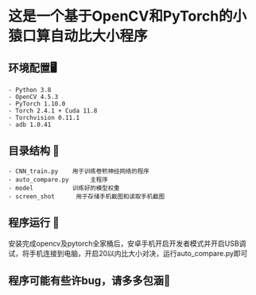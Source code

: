 # 这是一个基于OpenCV和PyTorch的小猿口算自动比大小程序

## 环境配置🖥
```
- Python 3.8
- OpenCV 4.5.3
- PyTorch 1.10.0
- Torch 2.4.1 + Cuda 11.8  
- Torchvision 0.11.1
- adb 1.0.41
```
## 目录结构 📂
```
- CNN_train.py    用于训练卷积神经网络的程序
- auto_compare.py      主程序
- model           训练好的模型权重
- screen_shot      用于存储手机截图和读取手机截图

```
## 程序运行 🚀
安装完成opencv及pytorch全家桶后，安卓手机开启开发者模式并开启USB调试，将手机连接到电脑，开启20以内比大小对决，运行auto_compare.py即可
 
## 程序可能有些许bug，请多多包涵🙏
